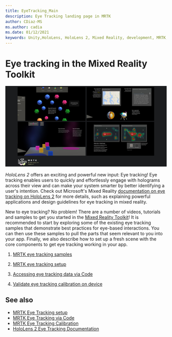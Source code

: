```yaml
---
title: EyeTracking_Main
description: Eye Tracking landing page in MRTK
author: CDiaz-MS
ms.author: cadia
ms.date: 01/12/2021
keywords: Unity,HoloLens, HoloLens 2, Mixed Reality, development, MRTK, EyeTracking,
---
```


# Eye tracking in the Mixed Reality Toolkit

![Eye tracking in MRTK](../images/eye-tracking/mrtk_et_compilation.png)

_HoloLens 2_ offers an exciting and powerful new input: Eye tracking!
Eye tracking enables users to quickly and effortlessly engage with holograms across their view and can make your system smarter by better identifying a user's intention. Check out Microsoft's Mixed Reality [documentation on eye tracking on HoloLens 2](https://docs.microsoft.com/windows/mixed-reality/eye-tracking) for more details, such as explaining powerful applications and design guidelines for eye tracking in mixed reality.

New to eye tracking? No problem! There are a number of videos, tutorials and samples to get you started in the [Mixed Reality Toolkit](https://github.com/Microsoft/MixedRealityToolkit-Unity)!
It is recommended to start by exploring some of the existing eye tracking samples that demonstrate best practices for eye-based interactions. You can then use these samples to pull the parts that seem relevant to you into your app. Finally, we also describe how to set up a fresh scene with the core components to get eye tracking working in your app.

1. [MRTK eye tracking samples](eye-tracking-examples-overview.md)

2. [MRTK eye tracking setup](eye-tracking-basic-setup.md)

3. [Accessing eye tracking data via Code](eye-tracking-eye-gaze-provider.md)

4. [Validate eye tracking calibration on device](eye-tracking-is-user-calibrated.md)

## See also

- [MRTK Eye Tracking setup](eye-tracking-basic-setup.md)
- [MRTK Eye Tracking via Code](eye-tracking-eye-gaze-provider.md)
- [MRTK Eye Tracking Calibration](eye-tracking-is-user-calibrated.md)
- [HoloLens 2 Eye Tracking Documentation](https://docs.microsoft.com/windows/mixed-reality/eye-tracking)
